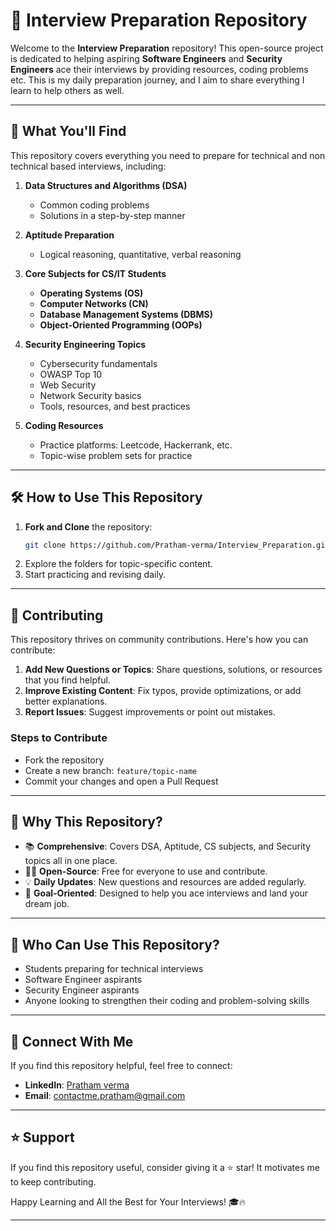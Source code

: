 # 🚀 Interview Preparation Repository

Welcome to the **Interview Preparation** repository! This open-source project is dedicated to helping aspiring **Software Engineers** and **Security Engineers** ace their interviews by providing resources, coding problems etc. This is my daily preparation journey, and I aim to share everything I learn to help others as well.

---

## 📌 **What You'll Find**
This repository covers everything you need to prepare for technical and non technical based interviews, including:

1. **Data Structures and Algorithms (DSA)**
    - Common coding problems
    - Solutions in a step-by-step manner

2. **Aptitude Preparation**
    - Logical reasoning, quantitative, verbal reasoning

3. **Core Subjects for CS/IT Students**
    - **Operating Systems (OS)**
    - **Computer Networks (CN)**
    - **Database Management Systems (DBMS)**
    - **Object-Oriented Programming (OOPs)**

4. **Security Engineering Topics**
    - Cybersecurity fundamentals
    - OWASP Top 10
    - Web Security
    - Network Security basics
    - Tools, resources, and best practices

5. **Coding Resources**
    - Practice platforms: Leetcode, Hackerrank, etc.
    - Topic-wise problem sets for practice

---

## 🛠 **How to Use This Repository**

1. **Fork and Clone** the repository:
   ```bash
   git clone https://github.com/Pratham-verma/Interview_Preparation.git
   ```
2. Explore the folders for topic-specific content.
3. Start practicing and revising daily.

---

## 🤝 **Contributing**
This repository thrives on community contributions. Here's how you can contribute:

1. **Add New Questions or Topics**: Share questions, solutions, or resources that you find helpful.
2. **Improve Existing Content**: Fix typos, provide optimizations, or add better explanations.
3. **Report Issues**: Suggest improvements or point out mistakes.

### Steps to Contribute
- Fork the repository
- Create a new branch: `feature/topic-name`
- Commit your changes and open a Pull Request

---

## 🌟 **Why This Repository?**
- 📚 **Comprehensive**: Covers DSA, Aptitude, CS subjects, and Security topics all in one place.
- 🧑‍💻 **Open-Source**: Free for everyone to use and contribute.
- 💡 **Daily Updates**: New questions and resources are added regularly.
- 🚀 **Goal-Oriented**: Designed to help you ace interviews and land your dream job.

---

## 🎯 **Who Can Use This Repository?**
- Students preparing for technical interviews
- Software Engineer aspirants
- Security Engineer aspirants
- Anyone looking to strengthen their coding and problem-solving skills

---

## 📢 **Connect With Me**
If you find this repository helpful, feel free to connect:

- **LinkedIn**: [Pratham verma](https://www.linkedin.com/in/pratham-verma-7685b8220/)
- **Email**: contactme.pratham@gmail.com

---

## ⭐ **Support**
If you find this repository useful, consider giving it a ⭐ star! It motivates me to keep contributing.

Happy Learning and All the Best for Your Interviews! 🎓🔥

---
